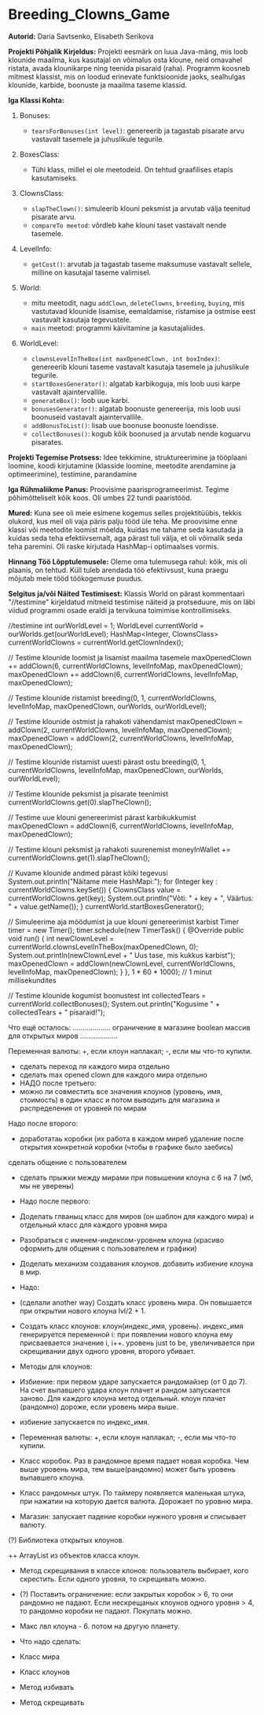 # Breeding_Clowns_Game 
**Autorid:**
Daria Savtsenko, Elisabeth Serikova

**Projekti Põhjalik Kirjeldus:**
Projekti eesmärk on luua Java-mäng, mis loob klounide maailma, kus kasutajal on võimalus osta kloune, neid omavahel ristata, avada klounikarpe ning teenida pisaraid (raha). Programm koosneb mitmest klassist, mis on loodud erinevate funktsioonide jaoks, sealhulgas klounide, karbide, boonuste ja maailma taseme klassid.

**Iga Klassi Kohta:**
1. Bonuses:
     - `tearsForBonuses(int level)`: genereerib ja tagastab pisarate arvu vastavalt tasemele ja juhuslikule tegurile.

2. BoxesClass:
   - Tühi klass, millel ei ole meetodeid. On tehtud graafilises etapis kasutamiseks.

3. ClownsClass:
     - `slapTheClown()`: simuleerib klouni peksmist ja arvutab välja teenitud pisarate arvu.
   - `compareTo meetod`: võrdleb kahe klouni taset vastavalt nende tasemele.

4. LevelInfo:
     - `getCost()`: arvutab ja tagastab taseme maksumuse vastavalt sellele, milline on kasutajal taseme valimisel.

5. World:
     - mitu meetodit, nagu `addClown`, `deleteClowns`, `breeding`, `buying`, mis vastutavad klounide lisamise, eemaldamise, ristamise ja ostmise eest vastavalt kasutaja tegevustele.
   - `main` meetod: programmi käivitamine ja kasutajaliides.

6. WorldLevel:
     - `clownsLevelInTheBox(int maxOpenedClown, int boxIndex)`: genereerib klouni taseme vastavalt kasutaja tasemele ja juhuslikule tegurile.
     - `startBoxesGenerator()`: algatab karbikoguja, mis loob uusi karpe vastavalt ajaintervallile.
     - `generateBox()`: loob uue karbi.
     - `bonusesGenerator()`: algatab boonuste genereerija, mis loob uusi boonuseid vastavalt ajaintervallile.
     - `addBonusToList()`: lisab uue boonuse boonuste loendisse.
     - `collectBonuses()`: kogub kõik boonused ja arvutab nende koguarvu pisarates.

**Projekti Tegemise Protsess:**
Idee tekkimine, struktureerimine ja tööplaani loomine, koodi kirjutamine (klasside loomine, meetodite arendamine ja optimeerimine), testimine, parandamine

**Iga Rühmaliikme Panus:**
Proovisime paarisprogrameerimist. Tegime põhimõtteliselt kõik koos. Oli umbes 22 tundi paaristööd.

**Mured:**
Kuna see oli meie esimene kogemus selles projektitüübis, tekkis olukord, kus meil oli vaja päris palju tööd üle teha. Me proovisime enne klassi või meetodite loomist mõelda, kuidas me tahame seda kasutada ja kuidas seda teha efektiivsemalt, aga pärast tuli välja, et oli võimalik seda teha paremini. Oli raske kirjutada HashMap-i optimaalses vormis. 

**Hinnang Töö Lõpptulemusele:**
Oleme oma tulemusega rahul: kõik, mis oli plaanis, on tehtud. Küll tuleb arendada töö efektiivsust, kuna praegu mõjutab meie tööd töökogemuse puudus.

**Selgitus ja/või Näited Testimisest:**
Klassis World on pärast kommentaari "//testimine" kirjeldatud mitmeid testimise näiteid ja protseduure, mis on läbi viidud programmi osade eraldi ja tervikuna toimimise kontrollimiseks. 

//testimine
int ourWorldLevel = 1;
WorldLevel currentWorld = ourWorlds.get(ourWorldLevel);
HashMap<Integer, ClownsClass> currentWorldClowns = currentWorld.getClownIndex();

// Testime klounide loomist ja lisamist maailma tasemele
maxOpenedClown += addClown(6, currentWorldClowns, levelInfoMap, maxOpenedClown);
maxOpenedClown += addClown(6, currentWorldClowns, levelInfoMap, maxOpenedClown);

// Testime klounide ristamist
breeding(0, 1, currentWorldClowns, levelInfoMap, maxOpenedClown, ourWorlds, ourWorldLevel);

// Testime klounide ostmist ja rahakoti vähendamist
maxOpenedClown = addClown(2, currentWorldClowns, levelInfoMap, maxOpenedClown);
maxOpenedClown = addClown(2, currentWorldClowns, levelInfoMap, maxOpenedClown);

// Testime klounide ristamist uuesti pärast ostu
breeding(0, 1, currentWorldClowns, levelInfoMap, maxOpenedClown, ourWorlds, ourWorldLevel);

// Testime klounide peksmist ja pisarate teenimist
currentWorldClowns.get(0).slapTheClown();

// Testime uue klouni genereerimist pärast karbikukkumist
maxOpenedClown = addClown(6, currentWorldClowns, levelInfoMap, maxOpenedClown);

// Testime klouni peksmist ja rahakoti suurenemist
moneyInWallet += currentWorldClowns.get(1).slapTheClown();

// Kuvame klounide andmed pärast kõiki tegevusi
System.out.println("Näitame meie HashMapi:");
for (Integer key : currentWorldClowns.keySet()) {
    ClownsClass value = currentWorldClowns.get(key);
    System.out.println("Võti: " + key + ", Väärtus: " + value.getName());
}
currentWorld.startBoxesGenerator();

// Simuleerime aja möödumist ja uue klouni genereerimist karbist
Timer timer = new Timer();
timer.schedule(new TimerTask() {
    @Override
    public void run() {
        int newClownLevel = currentWorld.clownsLevelInTheBox(maxOpenedClown, 0);
        System.out.println(newClownLevel + " Uus tase, mis kukkus karbist");
        maxOpenedClown = addClown(newClownLevel, currentWorldClowns, levelInfoMap, maxOpenedClown);
    }
}, 1 * 60 * 1000); // 1 minut millisekundites

// Testime klounide kogumist boonustest
int collectedTears = currentWorld.collectBonuses();
System.out.println("Kogusime " + collectedTears + " pisaraid!");







Что ещё осталось:
...................
ограничение в магазине
boolean массив для открытых миров
...................

Переменная валюты: +, если клоун наплакал; -, если мы что-то купили. 

+ сделать переход ля каждого мира отдельно
+ сделать max opened clown для каждого мира отдельно
+ НАДО после третьего:
+ можно ли совместить все значения клоунов (уровень, имя, стоимость) в один класс и потом выводить для магазина и распределения от уровней по мирам


Надо после второго:

+ доработатаь коробки (их работа в каждом миреб удаление после открытия конкретной коробки (чтобы в графике было заебись)

сделать общение с пользователем

+ сделать прыжки между мирами при повышении клоуна с 6 на 7 (мб, мы не уверены)



+ Надо после первого:

+ Доделать глваныц класс для миров (он шаблон для каждого мира) и отдельный класс для каждого уровня мира 

+ Разобраться с именем-индексом-уровнем клоуна
(красиво оформить для общения с пользователем и графики)

+ Доделать механизм создавания клоунов. добавить избиение клоуна в мир.

+ Надо:

+ (сделали another way) Создать класс уровень мира. Он повышается при открытии нового клоуна lvl/2 + 1.

+ Создать класс клоунов: клоун(индекс_имя, уровень). индекс_имя генерируется переменной i: при появлении нового клоуна ему присваевается значение i, i++. уровень just to be, увеличивается при скрещивании двух одного уровня, второго убивает. 

+ Методы для клоунов: 

+ Избиение: при первом ударе запускается рандомайзер (от 0 до 7). На счет выпавшего удара клоун плачет и рандом запускается заново. Для каждого клоуна метод отдельный. клоун плачет (рандомно) дороже, если уровень мира выше. 

+ избиение запускается по индекс_имя. 

* Переменная валюты: +, если клоун наплакал; -, если мы что-то купили. 


+ Класс коробок. Раз в рандомное время падает новая коробка. Чем выше уровень мира, тем выше(рандомно) может быть уровень выпавшего клоуна. 

+ Класс рандомных штук. По таймеру появляется маленькая штука, при нажатии на которую дается валюта. Дорожает по уровню мира. 

+ Магазин: запускает падение коробки нужного уровня и списывает валюту. 

(?) Библиотека открытых клоунов. 

++ ArrayList из объектов класса клоун. 


+ Метод скрещивания в классе клонов: пользователь выбирает, кого скрестить. Если одного уровня, то скрещивать можно. 

+ (?) Поставить ограничение: если закрытых коробок > 6, то они рандомно не падают. Если нескрещаных клоунов одного уровня > 4, то рандомно коробки не падают. Покупать можно. 

+ Макс лвл клоуна - 6. потом на другую планету. 

+ Что надо сделать: 

+ Класс мира 

+ Класс клоунов 

+ Метод избивать 

+ Метод скрещивать 
